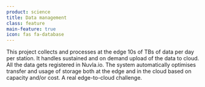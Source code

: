 ```yaml
---
product: science
title: Data management
class: feature
main-feature: true
icon: fas fa-database
---
```


This project collects and processes at the edge 10s of TBs of data per day per station. It handles sustained and on demand upload of the data to cloud. All the data gets registered in Nuvla.io. The system automatically optimises transfer and usage of storage both at the edge and in the cloud based on capacity and/or cost. A real edge-to-cloud challenge.
